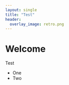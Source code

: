```yaml
---
layout: single
title: "Test"
header:
  overlay_image: retro.png
---
```


# Welcome

Test

- One
- Two

